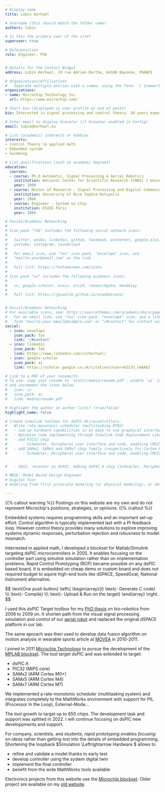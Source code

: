 ```yaml
---
# Display name
title: Lubin Kerhuel

# Username (this should match the folder name)
authors: lubin

# Is this the primary user of the site?
superuser: true

# Role/position
role: Engineer, PhD


# Details for the Contact Widget
address: Lubin Kerhuel, 19 rue Adrien Barthe, 64100 Bayonne, FRANCE

# Organizations/Affiliations
#   Separate multiple entries with a comma, using the form: `[ {name="Org1", url=""}, {name="Org2", url=""} ]`.
organizations:
- name: Microchip Technology Inc
  url: https://www.microchip.com/

# Short bio (displayed in user profile at end of posts)
bio: Interested in signal processing and control theory. 10 years experience with rapid control prototyping.

# Enter email to display Gravatar (if Gravatar enabled in Config)
email: lubin@kerhuel.eu

# List (academic) interests or hobbies
interests:
- Control Theory \& applied math
- Embedded system
- Swimming

# List qualifications (such as academic degrees)
education:
  courses:
  - course: Ph.D Automatic, Signal Processing & Aerial Robotics
    institution: National Center for Scientific Research (CNRS) / University Montpellier II
    year: 2009
  - course: Master of Research - Signal Processing and Digital Communication
    institution: University of Nice Sophia-Antipolis
    year: 2004
  - course: Engineer - System on Chip
    institution: ESIEE Paris
    year: 2004

# Social/Academic Networking
#
# Icon pack "fab" includes the following social network icons:
#
#   twitter, weibo, linkedin, github, facebook, pinterest, google-plus,
#   youtube, instagram, soundcloud
#
#   For email icon, use "fas" icon pack, "envelope" icon, and
#   "mailto:your@email.com" as the link.
#
#   Full list: https://fontawesome.com/icons
#
# Icon pack "ai" includes the following academic icons:
#
#   cv, google-scholar, arxiv, orcid, researchgate, mendeley
#
#   Full list: https://jpswalsh.github.io/academicons/


# Social/Academic Networking
# For available icons, see: https://sourcethemes.com/academic/docs/page-builder/#icons
#   For an email link, use "fas" icon pack, "envelope" icon, and a link in the
#   form "mailto:your-email@example.com" or "/#contact" for contact widget.
social:
  - icon: envelope
    icon_pack: fas
    link: '/#contact'
  - icon: linkedin
    icon_pack: fab
    link: https://www.linkedin.com/in/kerhuel/
  - icon: google-scholar
    icon_pack: ai
    link: https://scholar.google.co.uk/citations?user=61SJU_sAAAAJ

# Link to a PDF of your resume/CV.
# To use: copy your resume to `static/media/resume.pdf`, enable `ai` icons in `params.toml`, 
# and uncomment the lines below.
# - icon: cv
#   icon_pack: ai
#   link: media/resume.pdf

# Highlight the author in author lists? (true/false)
highlight_name: false

# Create Simulink toolbox for dsPIC Microcontrollers.
#	Write rate-monotonic scheduler (multitasking RTOS)
#	- sum-up hardware capabilities in an easy to use graphical interface. Generate C code.
#	- Optimize code implementing through Simulink Code Replacement Library. Wrote low level code in C or assembly for best use of the hardware
#	- add PIC32 chip
#		- Scheduler, Peripheral user interface and code, enabling CMSIS Optimisation
#	- add SAMx2, SAMx5 and SAMx7 chip family (respectively for Cortex M0+, Cortex M4 and Cortex M7) 
#		- Scheduler, Peripheral user interface and code, enabling CMSIS Optimisation


#	- 2022, recenter on dsPIC. Adding dsPIC A chip (Scheduler, Peripheral user interface)

# MBSE: Model Based Design Engineer
# Digital Twin
# modeling from first principle modeling (or physical modeling), or data driven model

---
```


{{% callout warning %}}
Postings on this website are my own and do not represent Microchip's positions, strategies, or opinions.
{{% /callout %}}

Embedded systems requires programming skills and an important set-up effort. Control algorithm is typically implemented last with a PI feedback loop. However control theory provides many solutions to explore improving systems dynamic responses, perturbation rejection and robusness to model mismatch.

Interrested in applied math, I developed a blockset for Matlab/Simulink targeting dsPIC microcontrollers in 2005. It enables focusing on the controller part using simulink simulation rather than on implementation problems. Rapid Control Prototyping (RCP) became possible on any dsPIC based board. It is embedded on cheap demo or custom board and does not required budget to aquire high-end tools like dSPACE, SpeedGoat, National Instrument alternative. 

$$
\text{One push button}
\left\\{ \begin{array}{l}
\text{- Generate C code} \\\\\\
\text{- Compile} \\\\\\
\text{- Upload \& Run on the target} 
\end{array} \right.
$$ 

I used this dsPIC Target toolbox for my [PhD thesis](https://www.kerhuel.eu/publi/Kerhuel_2009_PhD.pdf) on bio-robotics from 2006 to 2009 on.
It shorten path from the visual signal processing simulation and control of our [aerial robot](https://www.researchgate.net/profile/Nicolas-Franceschini/publication/261957721/figure/fig11/AS:613971820285953@1523393697097/a-OSCAR-II-like-its-predecessor-OSCAR-I-is-a-tethered-aerial-robot-that-orients-its_W640.jpg) and replaced the original dSPACE platform in our lab.

The same aproach was then used to develop data fusion algorithm on motion analysis in wearable sports article at [MOVEA](https://www.cea-tech.fr/cea-tech/english/Pages/success-stories/movea.aspx) in 2010-2011. 

I joined in 2011 [Microchip Technology](https://www.microchip.com/) to pursue the development of the [MPLAB blockset](https://www.mathworks.com/matlabcentral/fileexchange/71892-mplab-device-blocks-for-simulink). The tool target dsPIC and was extended to target: 
- dsPIC A
- PIC32 (MIPS core)
- SAMx2 (ARM Cortex M0+)
- SAMx5 (ARM Cortex M4)
- SAMx7 (ARM Cortex M7)

We implemented a rate-monotonic scheduler (multitasking system) and integrates completely to the MathWorks environment with support for PIL (Processor In the Loop), External-Mode...

The tool growth to target up to 650 chips. The development task and support was splitted in 2022. I will continue focusing on dsPIC new developpments and support.

For company, scientists, and students, *rapid prototyping enables focusing on ideas* rather than getting lost into the details of embedded programming.
Shortening the loopback $Simulation \Leftrightarrow Hardware $ allows to 
- refine and validate a model thanks to early test
- develop controller using the system digital twin
- implement the final controller
- benefit from the wide MathWorks tools available

Electronics projects from this website use the [Microchip blockset](https://www.mathworks.com/matlabcentral/fileexchange/71892-mplab-device-blocks-for-simulink). Older project are available on my [old website](https://www.kerhuel.eu/wiki/).
